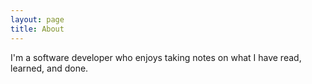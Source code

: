 ```yaml
---
layout: page
title: About
---
```


I'm a software developer who enjoys taking notes on what I have read, learned, and done.